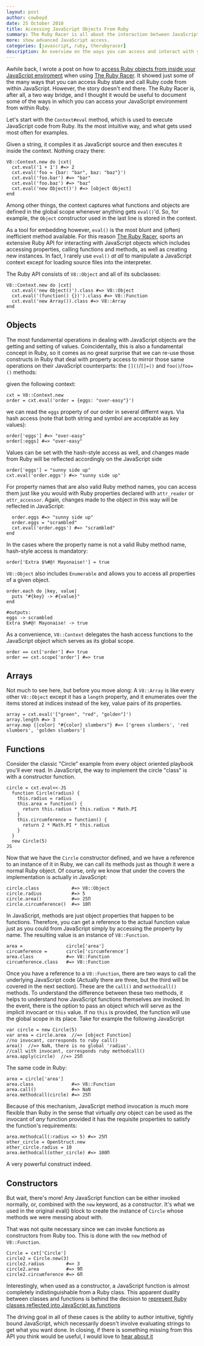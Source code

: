 ```yaml
---
layout: post
author: cowboyd
date: 25 October 2010
title: Accessing JavaScript Objects From Ruby
summary: The Ruby Racer is all about the interaction between JavaScript and Ruby. In this article, we'll show how to interact with JavaScript objects, functions, methods and constructors, all from within Ruby.
more: show advanced JavaScript access.
categories: [javascript, ruby, therubyracer]
description: An overview on the ways you can access and interact with your embedded JavaScript interpreter from Ruby.
---
```


Awhile back, I wrote a post on how to [access Ruby objects from inside your JavaScript enviroment](/2010/06/30/accessing-ruby-objects-from-V8/) when using [The Ruby Racer](http://github.com/cowboyd/therubyracer). It showed just some of the many ways that you can access Ruby state and call Ruby code from within JavaScript. However, the story doesn't end there. The Ruby Racer is, after all, a two way bridge, and I thought it would be useful to document some of the ways in which you can access your JavaScript environment from within Ruby.

Let's start with the `Context#eval` method, which is used to execute JavaScript code from Ruby. Its the most intuitive way, 
and what gets used most often for examples.

Given a string, it compiles it as JavaScript source and then executes it inside the context. Nothing
crazy there:

    V8::Context.new do |cxt|
      cxt.eval('1 + 1') #=> 2
      cxt.eval('foo = {bar: "bar", baz: "baz"}')
      cxt.eval('foo.bar') #=> "bar"
      cxt.eval('foo.baz') #=> "baz"
      cxt.eval('new Object()') #=> [object Object]
    end

Among other things, the context captures what functions and objects are defined in the global scope
whenever anything gets `eval()`'d. So, for example, the `Object` constructor used in the last line is stored
in the context.

As a tool for embedding however, `eval()` is the most blunt and (often) inefficient method available.
For this reason [The Ruby Racer](http://github.com/cowboyd/therubyracer), sports an extensive Ruby API for 
interacting with JavaScript objects which includes accessing properties, calling functions and methods, as well
as creating new instances. In fact, I rarely use `eval()` _at all_ to manipulate a JavaScript context 
except for loading source files into the interpreter.

The Ruby API consists of `V8::Object` and all of its subclasses:

    V8::Context.new do |cxt|
      cxt.eval('new Object()').class #=> V8::Object
      cxt.eval('(function() {})').class #=> V8::Function
      cxt.eval('new Array()).class #=> V8::Array
    end

## Objects

The most fundamental operations in dealing with JavaScript objects are the getting and setting of values.
Coincidentally, this is also a fundamental concept in Ruby, so it comes as no great surprise that we can re-use
those constructs in Ruby that deal with property access to mirror those same operations on their JavaScript
counterparts: the `[]()`/`[]=()` and `foo()`/`foo=()` methods:

given the following context:

    cxt = V8::Context.new
    order = cxt.eval('order = {eggs: "over-easy"}')

we can read the `eggs` property of our order in several differnt ways. 
Via hash access (note that both string and symbol are acceptable as key values):

    order['eggs'] #=> "over-easy"
    order[:eggs] #=> "over-easy"

Values can be set with the hash-style access as well, and changes made from Ruby
will be reflected accordingly on the JavaScript side

    order['eggs'] = "sunny side up"
    cxt.eval('order.eggs') #=> "sunny side up"

For property names that are also valid Ruby method names, you can access them just
like you would with Ruby properties declared with `attr_reader` or `attr_accessor`. Again, 
changes made to the object in this way will be reflected in JavaScript:

      order.eggs #=> "sunny side up"
      order.eggs = "scrambled"
      cxt.eval('order.eggs') #=> "scrambled"
    end

In the cases where the property name is not a valid Ruby method name, hash-style access is mandatory:

    order['Extra $%#@! Mayonaise!'] = true

`V8::Object` also includes `Enumerable` and allows you to access all properties of a given object.

    order.each do |key, value|
      puts "#{key} -> #{value}"
    end
    
    #outputs:
    eggs -> scrambled
    Extra $%#@! Mayonaise! -> true

As a convenience, `V8::Context` delegates the hash access functions to the JavaScript object which serves
as its global scope.

    order == cxt['order'] #=> true
    order == cxt.scope['order'] #=> true

## Arrays

Not much to see here, but before you move along: A `V8::Array` is like every other `V8::Object` except it has a `length` property, and
it enumerates over the items stored at indices instead of the key, value pairs of its properties.

    array = cxt.eval('["green", "red", "golden"]')
    array.length #=> 3
    array.map {|color| "#{color} slumbers"} #=> ['green slumbers', 'red slumbers', 'golden slumbers']

<a name="functions">

</a>

## Functions

Consider the classic "Circle" example from every object oriented playbook you'll ever read. In JavaScript,
the way to implement the circle "class" is with a constructor function.

    circle = cxt.eval<<-JS
      function Circle(radius) {
        this.radius = radius
        this.area = function() {
          return this.radius * this.radius * Math.PI
        }
        this.circumference = function() {
          return 2 * Math.PI * this.radius
        }
      }
      new Circle(5)
    JS

Now that we have the `Circle` constructor defined, and we have a reference to an instance of it in Ruby, 
we can call its methods just as though it were a normal Ruby object. Of course, only we know
that under the covers the implementation is actually in JavaScript:

    circle.class            #=> V8::Object
    circle.radius           #=> 5
    circle.area()           #=> 25Π
    circle.circumference()  #=> 10Π

In JavaScript, methods are just object properties that happen to be functions. Therefore, you can get
a reference to the actual function value just as you could from JavaScript simply by accessing the property
by name. The resulting value is an instance of `V8::Function`.

    area =                circle['area']
    circumference =       circle['circumference']
    area.class            #=> V8::Function
    circumference.class   #=> V8::Function

Once you have a reference to a `V8::Function`, there are two ways to call the underlying JavaScript code 
(Actually there are three, but the third will be covered in the next section). These are the `call()` and
`methodcall()` methods. To understand the difference between these two methods, it helps to understand how
JavaScript functions themselves are invoked. In the event, there is the option to pass an object
which will serve as the implicit invocant or `this` value. If no `this` is provided, the function will
use the global scope in its place. Take for example the following JavaScript

    var circle = new Circle(5)
    var area = circle.area  //=> [object Function]
    //no invocant, corresponds to ruby call()
    area()  //=> NaN, there is no global 'radius'.
    //call with invocant, corresponds ruby methodcall()
    area.apply(circle)  //=> 25Π

The same code in Ruby:

    area = circle['area']
    area.class              #=> V8::Function
    area.call()             #=> NaN
    area.methodcall(circle) #=> 25Π

Because of this mechanism, JavaScript method invocation is much more flexible than Ruby in the sense that 
virtually _any_ object can be used as the invocant of _any_ function provided it has the requisite properties
to satisfy the function's requirements:

    area.methodcall(:radius => 5) #=> 25Π
    other_circle = OpenStruct.new
    other_circle.radius = 10
    area.methodcall(other_circle) #=> 100Π

A very powerful construct indeed.

## Constructors

But wait, there's more! Any JavaScript function can be either invoked normally, or, combined with the `new` keyword, 
as a _constructor_. It's what we used in the original eval() block to create the instance of `Circle` whose methods we were messing
about with.

That was not quite necessary since we can invoke functions as constructors from Ruby too. This is done with the `new`
method of `V8::Function`.

    Circle = cxt['Circle']
    circle2 = Circle.new(3)
    circle2.radius        #=> 3
    circle2.area          #=> 9Π
    circle2.circumference #=> 6Π

Interestingly, when used as a constructor, a JavaScript function is almost completely indistinguishable from a Ruby class. 
This apparent duality between classes and functions is behind the decision to [represent Ruby classes reflected into JavaScript as functions](/2010/06/30/accessing-ruby-objects-from-V8#classes)

The driving goal in all of these cases is the ability to author intuitive, tightly bound JavaScript, which necessarily doesn't 
involve evaluating strings to get what you want done. In closing, if there is something missing from this API you think would 
be useful, I would love to [hear about it](http://github.com/cowboyd/therubyracer/issues)
